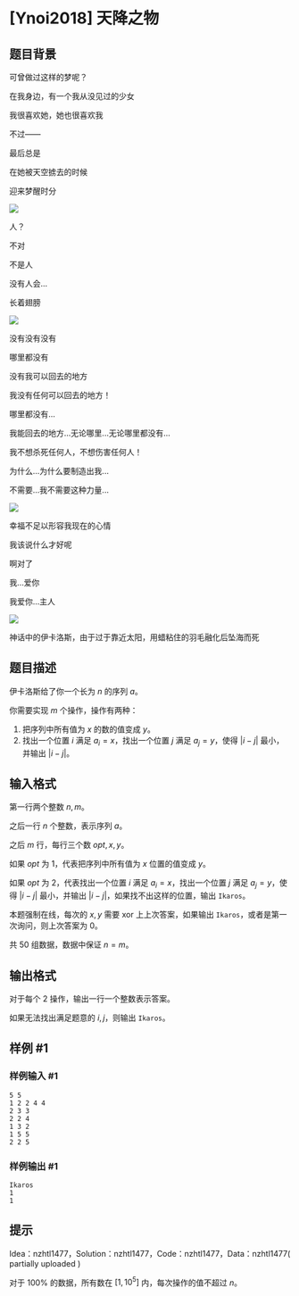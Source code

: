 # [Ynoi2018] 天降之物

## 题目背景

可曾做过这样的梦呢？

在我身边，有一个我从没见过的少女

我很喜欢她，她也很喜欢我

不过——

最后总是

在她被天空掳去的时候

迎来梦醒时分

 ![](https://cdn.luogu.com.cn/upload/pic/58812.png)  

人？

不对

不是人

没有人会...

长着翅膀

  ![](https://cdn.luogu.com.cn/upload/pic/58813.png)  

没有没有没有

哪里都没有

没有我可以回去的地方

我没有任何可以回去的地方！

哪里都没有...

我能回去的地方...无论哪里...无论哪里都没有...

我不想杀死任何人，不想伤害任何人！

为什么...为什么要制造出我...

不需要...我不需要这种力量...

  ![](https://cdn.luogu.com.cn/upload/pic/58814.png)  

幸福不足以形容我现在的心情

我该说什么才好呢

啊对了

我...爱你

我爱你...主人

  ![](https://cdn.luogu.com.cn/upload/pic/58815.png)  

神话中的伊卡洛斯，由于过于靠近太阳，用蜡粘住的羽毛融化后坠海而死


## 题目描述

伊卡洛斯给了你一个长为 $n$ 的序列 $a$。

你需要实现 $m$ 个操作，操作有两种：

1. 把序列中所有值为 $x$ 的数的值变成 $y$。
2. 找出一个位置 $i$ 满足 $a_i=x$，找出一个位置 $j$ 满足 $a_j=y$，使得 $|i-j|$ 最小，并输出 $|i-j|$。

## 输入格式

第一行两个整数 $n,m$。

之后一行 $n$ 个整数，表示序列 $a$。

之后 $m$ 行，每行三个数 $opt,x,y$。

如果 $opt$ 为 $1$，代表把序列中所有值为 $x$ 位置的值变成 $y$。

如果 $opt$ 为 $2$，代表找出一个位置 $i$ 满足 $a_i=x$，找出一个位置 $j$ 满足 $a_j=y$，使得 $|i-j|$ 最小，并输出 $|i-j|$，如果找不出这样的位置，输出 `Ikaros`。

本题强制在线，每次的 $x,y$ 需要 xor 上上次答案，如果输出 `Ikaros`，或者是第一次询问，则上次答案为 $0$。

共 $50$ 组数据，数据中保证 $n=m$。

## 输出格式

对于每个 $2$ 操作，输出一行一个整数表示答案。

如果无法找出满足题意的 $i,j$，则输出 `Ikaros`。


## 样例 #1

### 样例输入 #1
```
5 5
1 2 2 4 4
2 3 3
2 2 4
1 3 2
1 5 5
2 2 5
```

### 样例输出 #1

```
Ikaros
1
1
```

## 提示

Idea：nzhtl1477，Solution：nzhtl1477，Code：nzhtl1477，Data：nzhtl1477( partially uploaded )

对于 $100\%$ 的数据，所有数在 $[1,10^5]$ 内，每次操作的值不超过 $n$。
